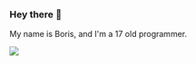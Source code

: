 ### Hey there 👋

My name is Boris, and I'm a 17 old programmer.

![](https://komarev.com/ghpvc/?username=borisnliscool&color=blue&style=for-the-badge&label=PROFILE+VISITS)
<!--
Here are some ideas to get you started:

- 🔭 I’m currently working on ...
- 🌱 I’m currently learning ...
- 👯 I’m looking to collaborate on ...
- 🤔 I’m looking for help with ...
- 💬 Ask me about ...
- 📫 How to reach me: ...
- 😄 Pronouns: ...
- ⚡ Fun fact: ...
-->
